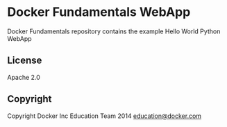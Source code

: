 Docker Fundamentals WebApp
==========================

Docker Fundamentals repository contains the example Hello World Python WebApp

## License

Apache 2.0

## Copyright

Copyright Docker Inc Education Team 2014 <education@docker.com>
